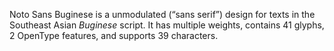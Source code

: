 Noto Sans Buginese is a unmodulated (“sans serif”) design for texts in the Southeast Asian _Buginese_ script. It has multiple weights, contains 41 glyphs, 2 OpenType features, and supports 39 characters.